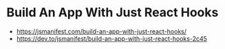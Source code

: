 # Build An App With Just React Hooks

- https://jsmanifest.com/build-an-app-with-just-react-hooks/
- https://dev.to/jsmanifest/build-an-app-with-just-react-hooks-2c45
